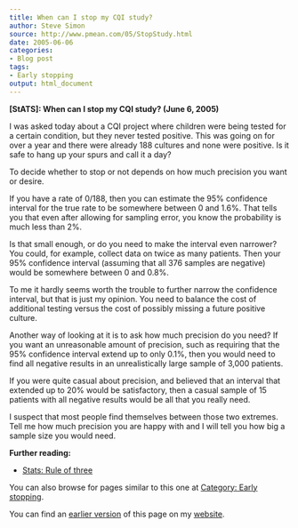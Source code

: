 ```yaml
---
title: When can I stop my CQI study?
author: Steve Simon
source: http://www.pmean.com/05/StopStudy.html
date: 2005-06-06
categories:
- Blog post
tags:
- Early stopping
output: html_document
---
```

**[StATS]: When can I stop my CQI study? (June 6,
2005)**

I was asked today about a CQI project where children were being tested
for a certain condition, but they never tested positive. This was going
on for over a year and there were already 188 cultures and none were
positive. Is it safe to hang up your spurs and call it a day?

To decide whether to stop or not depends on how much precision you want
or desire.

If you have a rate of 0/188, then you can estimate the 95% confidence
interval for the true rate to be somewhere between 0 and 1.6%. That
tells you that even after allowing for sampling error, you know the
probability is much less than 2%.

Is that small enough, or do you need to make the interval even narrower?
You could, for example, collect data on twice as many patients. Then
your 95% confidence interval (assuming that all 376 samples are
negative) would be somewhere between 0 and 0.8%.

To me it hardly seems worth the trouble to further narrow the confidence
interval, but that is just my opinion. You need to balance the cost of
additional testing versus the cost of possibly missing a future positive
culture.

Another way of looking at it is to ask how much precision do you need?
If you want an unreasonable amount of precision, such as requiring that
the 95% confidence interval extend up to only 0.1%, then you would need
to find all negative results in an unrealistically large sample of 3,000
patients.

If you were quite casual about precision, and believed that an interval
that extended up to 20% would be satisfactory, then a casual sample of
15 patients with all negative results would be all that you really need.

I suspect that most people find themselves between those two extremes.
Tell me how much precision you are happy with and I will tell you how
big a sample size you would need.

**Further reading:**

-   [Stats: Rule of three](../size/zeroevents.asp)

 You can also browse
for pages similar to this one at [Category: Early
stopping](../category/EarlyStopping.html).

You can find an [earlier version][sim1] of this page on my [website][sim2].

[sim1]: http://www.pmean.com/05/StopStudy.html
[sim2]: http://www.pmean.com